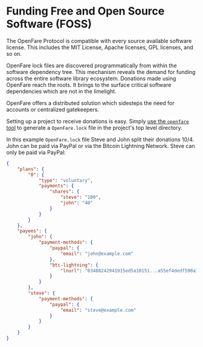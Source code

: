 # Funding Free and Open Source Software (FOSS)

The OpenFare Protocol is compatible with every source available software license. This includes the MIT License, Apache licenses, GPL licenses, and so on.

OpenFare lock files are discovered programmatically from within the software dependency tree. This mechanism reveals the demand for funding across the entire software library ecosystem. Donations made using OpenFare reach the roots. It brings to the surface critical software dependencies which are not in the limelight.

OpenFare offers a distributed solution which sidesteps the need for accounts or centralized gatekeepers.

Setting up a project to receive donations is easy. Simply [use the `openfare` tool](../cli/lock.md) to generate a `OpenFare.lock` file in the project's top level directory.

In this example `OpenFare.lock` file Steve and John split their donations 10/4. John can be paid via PayPal or via the Bitcoin Lightning Network. Steve can only be paid via PayPal:

```json
{
    "plans": {
        "0": {
            "type": "voluntary",
            "payments": {
                "shares": {
                    "steve": "100",
                    "john": "40"
                }
            }
        }
    },
    "payees": {
        "john": {
            "payment-methods": {
                "paypal": {
                    "email": "john@example.com"
                },
                "btc-lightning": {
                    "lnurl": "03488242941915ed5a10151...a55ef4dedf590a7d7dd5"
                }
            }
        },
        "steve": {
            "payment-methods": {
                "paypal": {
                    "email": "steve@example.com"
                }
            }
        }
    }
}
```
